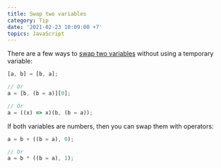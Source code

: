 ```yaml
---
title: Swap two variables
category: Tip
date: '2021-02-23 10:09:00 +7'
topics: JavaScript
---
```


There are a few ways to [swap two variables](https://1loc.dev/#swap-two-variables) without using a temporary variable:

```js
[a, b] = [b, a];

// Or
a = [b, (b = a)][0];

// Or
a = ((x) => x)(b, (b = a));
```

If both variables are numbers, then you can swap them with operators:

```js
a = b + ((b = a), 0);

// Or
a = b * ((b = a), 1);
```
